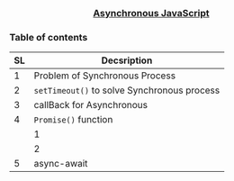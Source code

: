 
<!-- PROJECT LOGO -->
<br />
<p align="center">
    <h3 align="center"><a href="#">Asynchronous JavaScript</a></h3>
</p>

<!-- TABLE OF CONTENTS -->
### Table of contents
|  SL | Decsription         |
|----------|---------------------|
|1 | Problem of Synchronous Process |
|2 | ```setTimeout()``` to solve Synchronous process |
|3 | callBack for Asynchronous |
|4 | ```Promise()``` function 
      |1| Multi Promise |
      |2| Another away of multi Promise | |
|5 | async-await |

<br>

